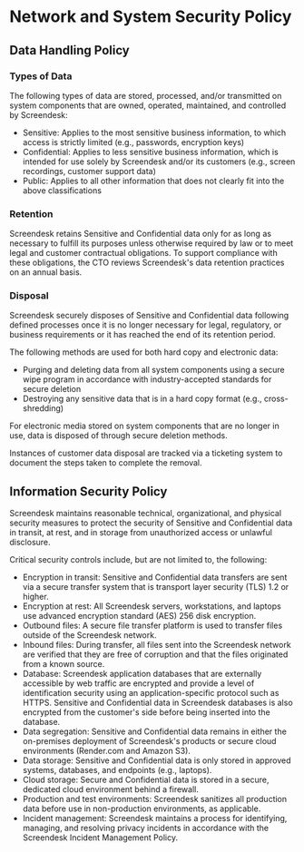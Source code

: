 # Network and System Security Policy

## Data Handling Policy

### Types of Data

The following types of data are stored, processed, and/or transmitted on system components that are owned, operated, maintained, and controlled by Screendesk:

- Sensitive: Applies to the most sensitive business information, to which access is strictly limited (e.g., passwords, encryption keys)
- Confidential: Applies to less sensitive business information, which is intended for use solely by Screendesk and/or its customers (e.g., screen recordings, customer support data)
- Public: Applies to all other information that does not clearly fit into the above classifications

### Retention

Screendesk retains Sensitive and Confidential data only for as long as necessary to fulfill its purposes unless otherwise required by law or to meet legal and customer contractual obligations. To support compliance with these obligations, the CTO reviews Screendesk's data retention practices on an annual basis.

### Disposal

Screendesk securely disposes of Sensitive and Confidential data following defined processes once it is no longer necessary for legal, regulatory, or business requirements or it has reached the end of its retention period.

The following methods are used for both hard copy and electronic data:

- Purging and deleting data from all system components using a secure wipe program in accordance with industry-accepted standards for secure deletion
- Destroying any sensitive data that is in a hard copy format (e.g., cross-shredding)

For electronic media stored on system components that are no longer in use, data is disposed of through secure deletion methods.

Instances of customer data disposal are tracked via a ticketing system to document the steps taken to complete the removal.

## Information Security Policy

Screendesk maintains reasonable technical, organizational, and physical security measures to protect the security of Sensitive and Confidential data in transit, at rest, and in storage from unauthorized access or unlawful disclosure.

Critical security controls include, but are not limited to, the following:

- Encryption in transit: Sensitive and Confidential data transfers are sent via a secure transfer system that is transport layer security (TLS) 1.2 or higher.
- Encryption at rest: All Screendesk servers, workstations, and laptops use advanced encryption standard (AES) 256 disk encryption.
- Outbound files: A secure file transfer platform is used to transfer files outside of the Screendesk network.
- Inbound files: During transfer, all files sent into the Screendesk network are verified that they are free of corruption and that the files originated from a known source.
- Database: Screendesk application databases that are externally accessible by web traffic are encrypted and provide a level of identification security using an application-specific protocol such as HTTPS. Sensitive and Confidential data in Screendesk databases is also encrypted from the customer's side before being inserted into the database.
- Data segregation: Sensitive and Confidential data remains in either the on-premises deployment of Screendesk's products or secure cloud environments (Render.com and Amazon S3).
- Data storage: Sensitive and Confidential data is only stored in approved systems, databases, and endpoints (e.g., laptops).
- Cloud storage: Secure and Confidential data is stored in a secure, dedicated cloud environment behind a firewall.
- Production and test environments: Screendesk sanitizes all production data before use in non-production environments, as applicable.
- Incident management: Screendesk maintains a process for identifying, managing, and resolving privacy incidents in accordance with the Screendesk Incident Management Policy.